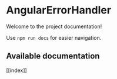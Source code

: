 # AngularErrorHandler

Welcome to the project documentation!

Use `npm run docs` for easier navigation.

## Available documentation

[[index]]
